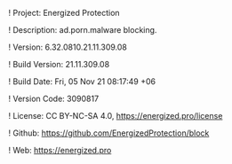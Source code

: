 ! Project: Energized Protection

! Description: ad.porn.malware blocking.

! Version: 6.32.0810.21.11.309.08

! Build Version: 21.11.309.08

! Build Date: Fri, 05 Nov 21 08:17:49 +06

! Version Code: 3090817

! License: CC BY-NC-SA 4.0, https://energized.pro/license

! Github: https://github.com/EnergizedProtection/block

! Web: https://energized.pro
